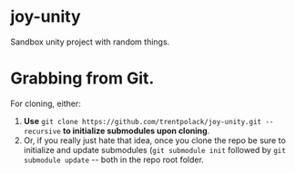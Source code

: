 # joy-unity
Sandbox unity project with random things.
# Grabbing from Git.
For cloning, either:
  1) **Use** `git clone https://github.com/trentpolack/joy-unity.git --recursive` **to initialize submodules upon cloning**.
  2) Or, if you really just hate that idea, once you clone the repo be sure to initialize and update submodules (`git submodule init` followed by `git submodule update` -- both in the repo root folder.
